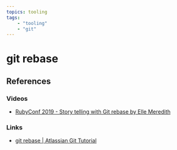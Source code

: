 ```yaml
---
topics: tooling
tags:
    - "tooling"
    - "git"
---
```


# git rebase

## References

### Videos

- [RubyConf 2019 - Story telling with Git rebase by Elle Meredith](https://youtu.be/-WsjKCledP4)

### Links

- [git rebase | Atlassian Git Tutorial](https://www.atlassian.com/git/tutorials/rewriting-history/git-rebase)
